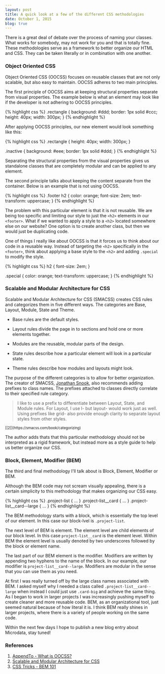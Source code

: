 ```yaml
---
layout: post
title: A quick look at a few of the different CSS methodologies
date: October 1, 2015
blog: true
---
```


There is a great deal of debate over the process of naming your classes. What works for somebody, may not work for you and that is totally fine. These methodologies serve as a framework to better organize our HTML and CSS. They can be taken literally or in combination with one another.

### Object Oriented CSS

Object Oriented CSS (OOCSS) focuses on reusable classes that are not only scalable, but also easy to maintain. OOCSS adheres to two main principles.

The first principle of OOCSS aims at keeping structural properties separate from visual properties. The example below is what an element may look like if the developer is not adhering to OOCSS principles.

{% highlight css %}
.rectangle {
  background: #ddd;
  border: 1px solid #ccc;
  height: 40px;
  width: 300px;
}
{% endhighlight %}

After applying OOCSS principles, our new element would look something like this:

{% highlight css %}
.rectangle {
  height: 40px;
  width: 300px;
}

.inactive {
  background: #eee;
  border: 1px solid #ddd;
}
{% endhighlight %}

Separating the structural properties from the visual properties gives us standalone classes that are completely modular and can be applied to any element.

The second principle talks about keeping the content separate from the container. Below is an example that is not using OOCSS.

{% highlight css %}
.footer h2 {
  color: orange;
  font-size: 2em;
  text-transform: uppercase;
}
{% endhighlight %}

The problem with this particular element is that it is not reusable. We are being too specific and limiting our style to just the `<h2>` elements in our `<footer>`. What if we wanted to apply a style to a `<h2>` located somewhere else on our website? One option is to create another class, but then we would just be duplicating code.

One of things I really like about OOCSS is that it forces us to think about our code in a reusable way. Instead of targeting the `<h2>` specifically in the `<footer>`, think about applying a base style to the `<h2>` and adding `.special` to modify the style.

{% highlight css %}
h2 { font-size: 2em; }

.special {
  color: orange;
  text-transform: uppercase;
}
{% endhighlight %}

### Scalable and Modular Architecture for CSS

Scalable and Modular Architecture for CSS (SMACSS) creates CSS rules and categorizes them in five different ways. The categories are Base, Layout, Module, State and Theme.

* Base rules are the default styles.

* Layout rules divide the page in to sections and hold one or more elements together.

* Modules are the reusable, modular parts of the design.

* State rules describe how a particular element will look in a particular state.

* Theme rules describe how modules and layouts might look.

The purpose of the different categories is to allow for better organization. The creator of SMACSS, [Jonathan Snook](http://snook.ca/), also recommends adding prefixes to class names. The prefixes attached to classes directly correlate to their specified rule category.

> I like to use a prefix to differentiate between Layout, State, and Module rules. For Layout, I use l- but layout- would work just as well. Using prefixes like grid- also provide enough clarity to separate layout styles from other styles.
<sup>
  [[2]](https://smacss.com/book/categorizing)
</sup>

The author adds thats that this particular methodology should not be interpreted as a rigid framework, but instead more as a style guide to help us better organize our CSS.

### Block, Element, Modifier (BEM)

The third and final methodology I'll talk about is Block, Element, Modifier or BEM.

Although the BEM code may not scream visually appealing, there is a certain simplicity to this methodology that makes organizing our CSS easy.

{% highlight css %}
.project-list { ... }
.project-list__card { ... }
.project-list__card--large { ... }
{% endhighlight %}

The BEM methodology starts with a block, which is essentially the top level of our element. In this case our block-lvel is `.project-list`.

The next level of BEM is element. The element level are child elements of our block level. In this case `project-list__card` is the element level. Within BEM the element level is usually denoted by two underscores followed by the block or element name.

The last part of our BEM element is the modifier. Modifiers are written by  appending two hyphens to the name of the block. In our example, our modifier is `project-list__card--large`. Modifiers are modular in the sense that you can use them as you need.

At first I was really turned off by the large class names associated with BEM. I asked myself why I needed a class called `.project-list__card--large` when instead I could just use `.card-big` and achieve the same thing. As I began to work in larger projects I was increasingly pushing myself to create cleaner and more reusable code. BEM, as an organizational tool, just seemed natural because of how literal it is. I think BEM really shines in larger projects, where there is a variety of people working on the same code.

Within the next few days I hope to publish a new blog entry about Microdata, stay tuned!

### References
1. [AppendTo - What is OOCSS?](http://appendto.com/2014/04/oocss/)
2. [Scalable and Modular Architecture for CSS](https://smacss.com/)
3. [CSS Tricks - BEM 101](https://css-tricks.com/bem-101/)

